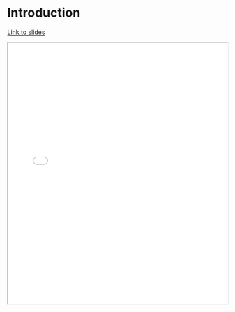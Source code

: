 # Introduction

[Link to slides](lectures/0_intro.html)

<iframe
  src="lectures/0_intro.html"
  style="width:100%; height:600px;"
></iframe>
